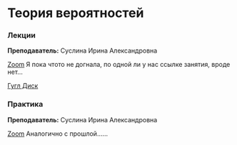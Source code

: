 # Теория вероятностей	

### Лекции

**Преподаватель:** Суслина Ирина Александровна

[Zoom]()
Я пока чтото не догнала, по одной ли у нас ссылке занятия, вроде нет...

[Гугл Диск](https://drive.google.com/drive/folders/1xpOa-rTGdLWPfsA9euCG1-hARwVa5w2L?usp=sharing)

### Практика

**Преподаватель:** 	Суслина Ирина Александровна  

[Zoom]()
Аналогично с прошлой......
